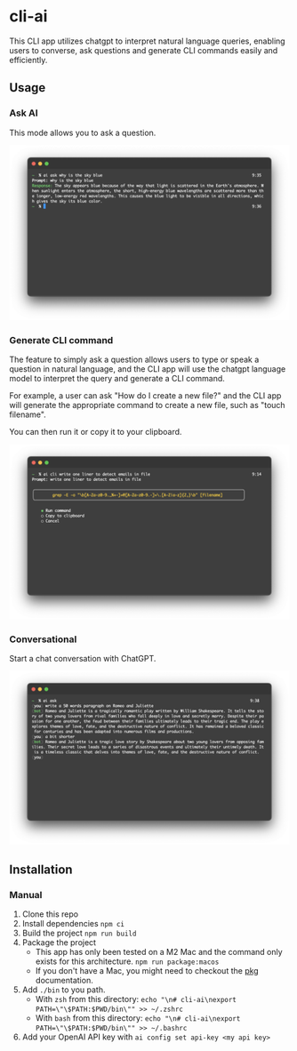 # cli-ai

This CLI app utilizes chatgpt to interpret natural language queries, enabling users to converse, ask questions and generate CLI commands easily and efficiently.

## Usage

### Ask AI

This mode allows you to ask a question.

![Ask AI](./assets/example1.png)

### Generate CLI command

The feature to simply ask a question allows users to type or speak a question in natural language, and the CLI app will use the chatgpt language model to interpret the query and generate a CLI command.

For example, a user can ask "How do I create a new file?" and the CLI app will generate the appropriate command to create a new file, such as "touch filename".

You can then run it or copy it to your clipboard.

![Generate CLI command](./assets/example2.png)

### Conversational

Start a chat conversation with ChatGPT.

![Conversational](./assets/example3.png)

## Installation

### Manual

1. Clone this repo
2. Install dependencies `npm ci`
3. Build the project `npm run build`
4. Package the project
    - This app has only been tested on a M2 Mac and the command only exists for this architecture. `npm run package:macos`
    - If you don't have a Mac, you might need to checkout the [pkg](https://www.npmjs.com/package/pkg) documentation.
5. Add `./bin` to you path.
    - With `zsh` from this directory: `echo "\n# cli-ai\nexport PATH=\"\$PATH:$PWD/bin\"" >> ~/.zshrc`
    - With `bash` from this directory: `echo "\n# cli-ai\nexport PATH=\"\$PATH:$PWD/bin\"" >> ~/.bashrc`
6. Add your OpenAI API key with `ai config set api-key <my api key>`
